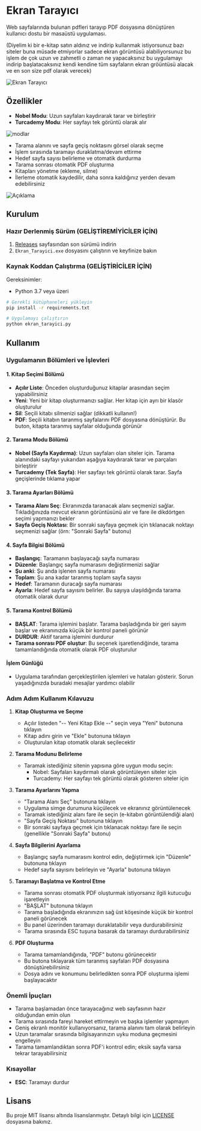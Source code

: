 # Ekran Tarayıcı

Web sayfalarında bulunan pdfleri tarayıp PDF dosyasına dönüştüren kullanıcı dostu bir masaüstü uygulaması.

(Diyelim ki bir e-kitap satın aldınız ve indirip kullanmak istiyorsunuz bazı siteler buna müsade etmiyorlar sadece ekran görüntüsü alabiliyorsunuz bu işlem de çok uzun ve zahmetli o zaman ne yapacaksınız bu uygulamayı indirip başlatacaksınız kendi kendine tüm sayfaların ekran gröüntüsü alacak ve en son size pdf olarak verecek)

![Ekran Tarayıcı](screenshots/ekran_tarayici_ana.png)

## Özellikler

- **Nobel Modu**: Uzun sayfaları kaydırarak tarar ve birleştirir
- **Turcademy Modu**: Her sayfayı tek görüntü olarak alır

![modlar](screenshots/modlar.png)

- Tarama alanını ve sayfa geçiş noktasını görsel olarak seçme
- İşlem sırasında taramayı duraklatma/devam ettirme
- Hedef sayfa sayısı belirleme ve otomatik durdurma
- Tarama sonrası otomatik PDF oluşturma
- Kitapları yönetme (ekleme, silme)
- İlerleme otomatik kaydedilir, daha sonra kaldığınız yerden devam edebilirsiniz

![Açıklama](screenshots/acıklama.png)


## Kurulum

### Hazır Derlenmiş Sürüm (GELİŞTİREMİYİCİLER İÇİN)

1. [Releases](https://github.com/Nadirmermer/web-pdf-scanner/releases/tag/v0.1.0) sayfasından son sürümü indirin
2.  `Ekran_Tarayici.exe` dosyasını çalıştırın ve keyfinize bakın

### Kaynak Koddan Çalıştırma (GELİŞTİRİCİLER İÇİN)

Gereksinimler:
- Python 3.7 veya üzeri

```bash
# Gerekli kütüphaneleri yükleyin
pip install -r requirements.txt

# Uygulamayı çalıştırın
python ekran_tarayici.py
```

## Kullanım

### Uygulamanın Bölümleri ve İşlevleri

#### 1. Kitap Seçimi Bölümü
- **Açılır Liste**: Önceden oluşturduğunuz kitaplar arasından seçim yapabilirsiniz
- **Yeni**: Yeni bir kitap oluşturmanızı sağlar. Her kitap için ayrı bir klasör oluşturulur
- **Sil**: Seçili kitabı silmenizi sağlar (dikkatli kullanın!)
- **PDF**: Seçili kitabın taranmış sayfalarını PDF dosyasına dönüştürür. Bu buton, kitapta taranmış sayfalar olduğunda görünür

#### 2. Tarama Modu Bölümü
- **Nobel (Sayfa Kaydırma)**: Uzun sayfaları olan siteler için. Tarama alanındaki sayfayı yukarıdan aşağıya kaydırarak tarar ve parçaları birleştirir
- **Turcademy (Tek Sayfa)**: Her sayfayı tek görüntü olarak tarar. Sayfa geçişlerinde tıklama yapar

#### 3. Tarama Ayarları Bölümü
- **Tarama Alanı Seç**: Ekranınızda taranacak alanı seçmenizi sağlar. Tıkladığınızda mevcut ekranın görüntüsünü alır ve fare ile dikdörtgen seçimi yapmanızı bekler
- **Sayfa Geçiş Noktası**: Bir sonraki sayfaya geçmek için tıklanacak noktayı seçmenizi sağlar (örn: "Sonraki Sayfa" butonu)

#### 4. Sayfa Bilgisi Bölümü
- **Başlangıç**: Taramanın başlayacağı sayfa numarası
- **Düzenle**: Başlangıç sayfa numarasını değiştirmenizi sağlar
- **Şu anki**: Şu anda işlenen sayfa numarası
- **Toplam**: Şu ana kadar taranmış toplam sayfa sayısı
- **Hedef**: Taramanın duracağı sayfa numarası
- **Ayarla**: Hedef sayfa sayısını belirler. Bu sayıya ulaşıldığında tarama otomatik olarak durur

#### 5. Tarama Kontrol Bölümü
- **BAŞLAT**: Tarama işlemini başlatır. Tarama başladığında bir geri sayım başlar ve ekranınızda küçük bir kontrol paneli görünür
- **DURDUR**: Aktif tarama işlemini durdurur
- **Tarama sonrası PDF oluştur**: Bu seçenek işaretlendiğinde, tarama tamamlandığında otomatik olarak PDF oluşturulur

#### İşlem Günlüğü
- Uygulama tarafından gerçekleştirilen işlemleri ve hataları gösterir. Sorun yaşadığınızda buradaki mesajlar yardımcı olabilir

### Adım Adım Kullanım Kılavuzu

1. **Kitap Oluşturma ve Seçme**
   - Açılır listeden "-- Yeni Kitap Ekle --" seçin veya "Yeni" butonuna tıklayın
   - Kitap adını girin ve "Ekle" butonuna tıklayın
   - Oluşturulan kitap otomatik olarak seçilecektir

2. **Tarama Modunu Belirleme**
   - Taramak istediğiniz sitenin yapısına göre uygun modu seçin:
     - Nobel: Sayfaları kaydırmalı olarak görüntüleyen siteler için
     - Turcademy: Her sayfayı tek görüntü olarak gösteren siteler için

3. **Tarama Ayarlarını Yapma**
   - "Tarama Alanı Seç" butonuna tıklayın
   - Uygulama simge durumuna küçülecek ve ekranınız görüntülenecek
   - Taramak istediğiniz alanı fare ile seçin (e-kitabın görüntülendiği alan)
   - "Sayfa Geçiş Noktası" butonuna tıklayın
   - Bir sonraki sayfaya geçmek için tıklanacak noktayı fare ile seçin (genellikle "Sonraki Sayfa" butonu)

4. **Sayfa Bilgilerini Ayarlama**
   - Başlangıç sayfa numarasını kontrol edin, değiştirmek için "Düzenle" butonuna tıklayın
   - Hedef sayfa sayısını belirleyin ve "Ayarla" butonuna tıklayın

5. **Taramayı Başlatma ve Kontrol Etme**
   - Tarama sonrası otomatik PDF oluşturmak istiyorsanız ilgili kutucuğu işaretleyin
   - "BAŞLAT" butonuna tıklayın
   - Tarama başladığında ekranınızın sağ üst köşesinde küçük bir kontrol paneli görünecek
   - Bu panel üzerinden taramayı duraklatabilir veya durdurabilirsiniz
   - Tarama sırasında ESC tuşuna basarak da taramayı durdurabilirsiniz

6. **PDF Oluşturma**
   - Tarama tamamlandığında, "PDF" butonu görünecektir
   - Bu butona tıklayarak tüm taranmış sayfaları PDF dosyasına dönüştürebilirsiniz
   - Dosya adını ve konumunu belirledikten sonra PDF oluşturma işlemi başlayacaktır

### Önemli İpuçları

- Tarama başlamadan önce tarayacağınız web sayfasının hazır olduğundan emin olun
- Tarama sırasında fareyi hareket ettirmeyin ve başka işlemler yapmayın
- Geniş ekranlı monitör kullanıyorsanız, tarama alanını tam olarak belirleyin
- Uzun taramalar sırasında bilgisayarınızın uyku moduna geçmesini engelleyin
- Tarama tamamlandıktan sonra PDF'i kontrol edin; eksik sayfa varsa tekrar tarayabilirsiniz

### Kısayollar

- **ESC**: Taramayı durdur


## Lisans

Bu proje MIT lisansı altında lisanslanmıştır. Detaylı bilgi için [LICENSE](LICENSE) dosyasına bakınız. 